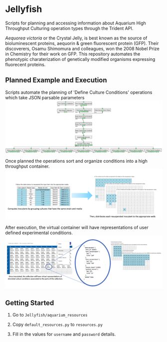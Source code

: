 # Jellyfish
Scripts for planning and accessing information about Aquarium High Throughput Culturing operation types through the Trident API.

_Aequorea victoria_ or the Crystal Jelly, is best known as the source of bioluminescent proteins, aequorin & green fluorescent protein (GFP). Their discoverers, Osamu Shimomura and colleagues, won the 2008 Nobel Prize in Chemistry for their work on GFP. This repository automates the phenotypic charaterization of genetically modified organisms expressing fluorecent proteins.

## Planned Example and Execution

Scripts automate the planning of 'Define Culture Conditions' operations which take JSON parsable parameters 
![High Throughput Culturing Plan](/docs/_images/plan_example.png?raw=true "High Throughput Culturing Plan")

Once planned the operations sort and organize conditions into a high throughput container.
![Inoculate Culture Plate Example](/docs/_images/inoculate_culture_plate_example.png?raw=true "Inoculate Culture Plate Example")

After execution, the virtual container will have representations of user defined experimental conditions.
![Culture Component Representations](/docs/_images/cultureComponent_representation.png?raw=true "Culture Component Representations")

## Getting Started

1. Go to `Jellyfish/aquarium_resources`

2. Copy `default_resources.py` to `resources.py` 

3. Fill in the values for `username` and `password` details.
   

